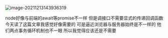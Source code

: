 ![image-20211213143936319](D:\Reece_Project\FE\NODE_DeeepIn_EasyOut\为什么要try_catch.png)

node好像与前端的await等promise不一样  但是调接口不需要显式的传递回调函数  今天读了这篇文章我感觉好像需要的 可是逼近浏览器与服务器始终是不一样的 他们两点事务循环机制也不一眼 所以我觉得应该还是不需要 